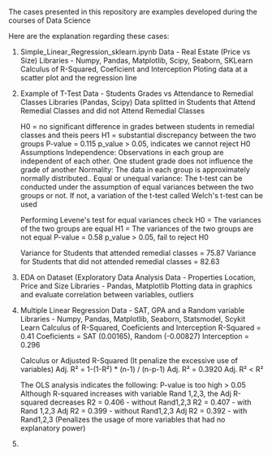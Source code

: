 The cases presented in this repository are examples developed during the courses of Data Science

Here are the explanation regarding these cases:
1) Simple_Linear_Regression_sklearn.ipynb
   Data - Real Estate (Price vs Size)
   Libraries - Numpy, Pandas, Matplotlib, Scipy, Seaborn, SKLearn
   Calculus of R-Squared, Coeficient and Interception
   Ploting data at a scatter plot and the regression line
   
2) Example of T-Test
   Data - Students Grades vs Attendance to Remedial Classes
   Libraries (Pandas, Scipy)
   Data splitted in Students that Attend Remedial Classes and did not Attend Remedial Classes

   H0 = no significant difference in grades between students in remedial classes and theis peers
   H1 = substantial discrepancy between the two groups
   P-value = 0.115
   p_value > 0.05, indicates we cannot reject H0
   Assumptions
   Independence: Observations in each group are independent of each other. One student grade does not influence the grade of another
   Normality: The data in each group is approximately normally distributed..
   Equal or unequal variance: The t-test can be conducted under the assumption of equal variances between the two groups or not.
   If not, a variation of the t-test called Welch's t-test can be used

   Performing Levene's test for equal variances check
   H0 = The variances of the two groups are equal
   H1 = The variances of the two groups are not equal
   P-value = 0.58
   p_value > 0.05, fail to reject H0

   Variance for Students that attended remedial classes = 75.87
   Variance for Students that did not attended remedial classes = 82.63
   
3) EDA on Dataset (Exploratory Data Analysis
   Data - Properties Location, Price and Size
   Libraries - Pandas, Matplotlib
   Plotting data in graphics and evaluate correlation between variables, outliers

4) Multiple Linear Regression
   Data - SAT, GPA and a Random variable
   Libraries - Numpy, Pandas, Matplotlib, Seaborn, Statsmodel, Scykit Learn
   Calculus of R-Squared, Coeficients and Interception
   R-Squared = 0.41
   Coeficients = SAT (0.00165), Random (-0.00827)
   Interception = 0.296
   
   Calculus or Adjusted R-Squared (It penalize the excessive use of variables)
   Adj. R² = 1-(1-R²) * (n-1) / (n-p-1)
   Adj. R² = 0.3920
   Adj. R² < R²
   
   The OLS analysis indicates the following:
   P-value is too high > 0.05
   Although R-squared increases with variable Rand 1,2,3, the Adj R-squared decreases
   R2 = 0.406 - without Rand1,2,3
   R2 = 0.407 - with Rand 1,2,3
   Adj R2 = 0.399 - without Rand1,2,3
   Adj R2 = 0.392 - with Rand1,2,3 (Penalizes the usage of more variables that had no explanatory power)

5) 
